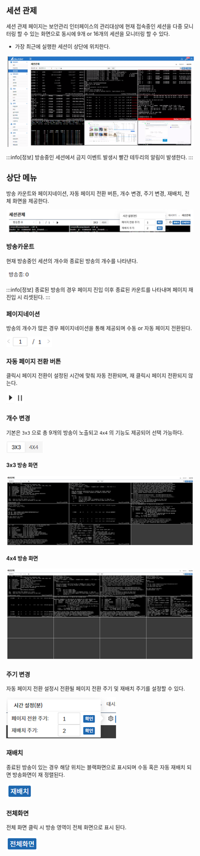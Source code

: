 ## 세션 관제
세션 관제 페이지는 보안관리 인터페이스의 관리대상에 현재 접속중인 세션을 다중 모니터링 할 수 있는 화면으로 동시에 9개 or 16개의 세션을 모니터링 할 수 있다.

- 가장 최근에 실행한 세션이 상단에 위치한다.

![세션 관제](image-1.png)

:::info[정보]
방송중인 세션에서 금지 이벤트 발생시 빨간 테두리의 알림이 발생한다.
:::

## 상단 메뉴
방송 카운트와 페이지네이션, 자동 페이지 전환 버튼, 개수 변경, 주기 변경, 재배치, 전체 화면을 제공한다.

![상단 메뉴](image-2.png)

### 방송카운트
현재 방송중인 세션의 개수와 종료된 방송의 개수를 나타낸다.

![방송 카운트](image-3.png)

:::info[정보]
종료된 방송의 경우 페이지 진입 이후 종료된 카운트를 나타내며 페이지 재진입 시 리셋된다.
:::

### 페이지네이션

방송의 개수가 많은 경우 페이지네이션을 통해 제공되며 수동 or 자동 페이지 전환된다.

![페이지네이션](image-8.png)


### 자동 페이지 전환 버튼

클릭시 페이지 전환이 설정된 시간에 맞춰 자동 전환되며, 재 클릭시 페이지 전환되지 않는다.

![자동 페이지 전환 버튼-전환](image-9.png)
![자동 페이지 전환 버튼-멈춤](image-10.png)

### 개수 변경
기본은 `3x3` 으로 총 9개의 방송이 노출되고 `4x4` 의 기능도 제공되어 선택 가능하다.

![개수 변경](image-4.png)

#### 3x3 방송 화면
![3x3](image-11.png)

#### 4x4 방송 화면
![4x4](image-12.png)


### 주기 변경
자동 페이지 전환 설정시 전환될 페이지 전환 주기 및 재배치 주기를 설정할 수 있다.

![주기 변경](image-5.png)

### 재배치
종료된 방송이 있는 경우 해당 위치는 블랙화면으로 표시되며 수동 혹은 자동 재배치 되면 방송화면이 재 정렬된다.

![재배치](image-6.png)

### 전체화면

전체 화면 클릭 시 방송 영역이 전체 화면으로 표시 된다.  

![전체화면](image-7.png)
